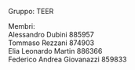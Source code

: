 Gruppo: TEER

Membri: <br>
Alessandro Dubini 885957 <br>
Tommaso Rezzani 874903 <br> 
Elia Leonardo Martin 886366 <br> 
Federico Andrea Giovanazzi 859833 
